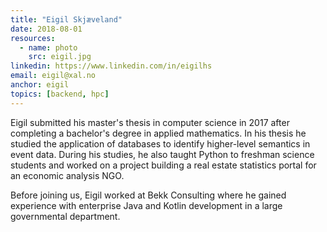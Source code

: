 ```yaml
---
title: "Eigil Skjæveland"
date: 2018-08-01
resources:
  - name: photo
    src: eigil.jpg
linkedin: https://www.linkedin.com/in/eigilhs
email: eigil@xal.no
anchor: eigil
topics: [backend, hpc]
---
```


Eigil submitted his master's thesis in computer science in 2017 after
completing a bachelor's degree in applied mathematics. In his thesis
he studied the application of databases to identify higher-level
semantics in event data. During his studies, he also taught Python to
freshman science students and worked on a project building a real
estate statistics portal for an economic analysis NGO.

Before joining us, Eigil worked at Bekk Consulting where he gained
experience with enterprise Java and Kotlin development in a large
governmental department.
